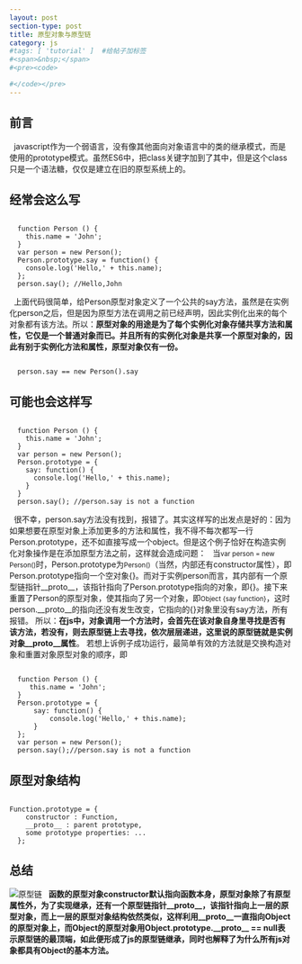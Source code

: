 ```yaml
---
layout: post
section-type: post
title: 原型对象与原型链
category: js
#tags: [ 'tutorial' ]  #给帖子加标签
#<span>&nbsp;</span>
#<pre><code>

#</code></pre>
---
```


##  前言

<span>&nbsp;&nbsp;</span>javascript作为一个弱语言，没有像其他面向对象语言中的类的继承模式，而是使用的prototype模式。虽然ES6中，把class关键字加到了其中，但是这个class只是一个语法糖，仅仅是建立在旧的原型系统上的。

##  经常会这么写
<pre><code>
  function Person () {
    this.name = 'John';
  }
  var person = new Person();
  Person.prototype.say = function() {
    console.log('Hello,' + this.name);
  };
  person.say(); //Hello,John
</code></pre>
<span>&nbsp;&nbsp;</span>上面代码很简单，给Person原型对象定义了一个公共的say方法，虽然是在实例化person之后，但是因为原型方法在调用之前已经声明，因此实例化出来的每个对象都有该方法。所以：<strong>原型对象的用途是为了每个实例化对象存储共享方法和属性，它仅是一个普通对象而已。并且所有的实例化对象是共享一个原型对象的，因此有别于实例化方法和属性，原型对象仅有一份。</strong>
<pre><code>
  person.say == new Person().say
</code></pre>

##  可能也会这样写
<pre><code>
  function Person () {
    this.name = 'John';
  }
  var person = new Person();
  Person.prototype = {
    say: function() {
      console.log('Hello,' + this.name);
    }
  }
  person.say(); //person.say is not a function
</code></pre>
<span>&nbsp;&nbsp;</span>很不幸，person.say方法没有找到，报错了。其实这样写的出发点是好的：因为如果想要在原型对象上添加更多的方法和属性，我不得不每次都写一行Person.prototype，还不如直接写成一个object。但是这个例子恰好在构造实例化对象操作是在添加原型方法之前，这样就会造成问题：
<span>&nbsp;&nbsp;</span>当<small>var person = new Person()</small>时，Person.prototype为<small>Person()</small>（当然，内部还有constructor属性），即Person.prototype指向一个空对象{}。而对于实例person而言，其内部有一个原型链指针__proto__，该指针指向了Person.prototype指向的对象，即{}。接下来重置了Person的原型对象，使其指向了另一个对象，即<small>Object {say function}</small>，这时person.__proto__的指向还没有发生改变，它指向的{}对象里没有say方法，所有报错。
所以：<strong>在js中，对象调用一个方法时，会首先在该对象自身里寻找是否有该方法，若没有，则去原型链上去寻找，依次层层递进，这里说的原型链就是实例对象__proto__属性</strong>。
若想上诉例子成功运行，最简单有效的方法就是交换构造对象和重置对象原型对象的顺序，即
<pre><code>
  function Person () {
     this.name = 'John';
  }
  Person.prototype = {
      say: function() {
          console.log('Hello,' + this.name);
      }
  };
  var person = new Person();
  person.say();//person.say is not a function
</code></pre>

##  原型对象结构

<pre><code>
Function.prototype = {
    constructor : Function,
    __proto__ : parent prototype,
    some prototype properties: ...
  };
</code></pre>

##  总结

<img src="/img/blog/prototype-chain.png" alt="原型链">
<span>&nbsp;&nbsp;</span><strong>函数的原型对象constructor默认指向函数本身，原型对象除了有原型属性外，为了实现继承，还有一个原型链指针__proto__，该指针指向上一层的原型对象，而上一层的原型对象结构依然类似，这样利用__proto__一直指向Object的原型对象上，而Object的原型对象用Object.prototype.__proto__ == null表示原型链的最顶端，如此便形成了js的原型链继承，同时也解释了为什么所有js对象都具有Object的基本方法。</strong>

